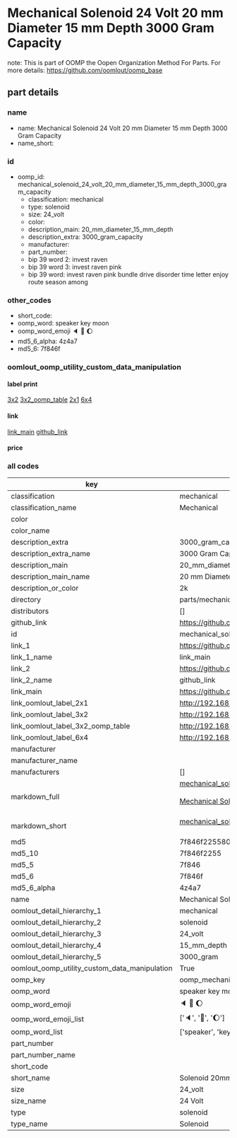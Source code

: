 # Mechanical Solenoid 24 Volt 20 mm Diameter 15 mm Depth 3000 Gram Capacity  

note: This is part of OOMP the Oopen Organization Method For Parts. For more details: https://github.com/oomlout/oomp_base

##  part details





### name
* name: Mechanical Solenoid 24 Volt 20 mm Diameter 15 mm Depth 3000 Gram Capacity
* name_short: 
### id
* oomp_id: mechanical_solenoid_24_volt_20_mm_diameter_15_mm_depth_3000_gram_capacity
  * classification: mechanical
  * type: solenoid
  * size: 24_volt
  * color: 
  * description_main: 20_mm_diameter_15_mm_depth
  * description_extra: 3000_gram_capacity
  * manufacturer: 
  * part_number: 
  * bip 39 word 2: invest raven
  * bip 39 word 3: invest raven pink
  * bip 39 word: invest raven pink bundle drive disorder time letter enjoy route season among

### other_codes
* short_code: 
* oomp_word: speaker key moon
* oomp_word_emoji :speaker: :key: :moon:
* md5_6_alpha: 4z4a7
* md5_6: 7f846f






### oomlout_oomp_utility_custom_data_manipulation
#### label print
[3x2](http://192.168.1.245:1112/?label=oomp%204z4a7)
[3x2_oomp_table](http://192.168.1.107:1112/?label=oomp%204z4a7)
[2x1](http://192.168.1.242:1112/?label=oomp%204z4a7)
[6x4](http://192.168.1.55:1112/?label=oomp%204z4a7)    

#### link

[link_main](https://github.com/oomlout/oomlout_oomp_current_version_messy/tree/main/parts/mechanical_solenoid_24_volt_20_mm_diameter_15_mm_depth_3000_gram_capacity) [github_link](https://github.com/oomlout/oomlout_oomp_part_src/tree/main/parts/mechanical_solenoid_24_volt_20_mm_diameter_15_mm_depth_3000_gram_capacity)                             

#### price







### all codes 
| key | value |  
| --- | --- |  
| classification | mechanical |  
| classification_name | Mechanical |  
| color |  |  
| color_name |  |  
| description_extra | 3000_gram_capacity |  
| description_extra_name | 3000 Gram Capacity |  
| description_main | 20_mm_diameter_15_mm_depth |  
| description_main_name | 20 mm Diameter 15 mm Depth |  
| description_or_color | 2k |  
| directory | parts/mechanical_solenoid_24_volt_20_mm_diameter_15_mm_depth_3000_gram_capacity |  
| distributors | [] |  
| github_link | https://github.com/oomlout/oomlout_oomp_part_src/tree/main/parts/mechanical_solenoid_24_volt_20_mm_diameter_15_mm_depth_3000_gram_capacity |  
| id | mechanical_solenoid_24_volt_20_mm_diameter_15_mm_depth_3000_gram_capacity |  
| link_1 | https://github.com/oomlout/oomlout_oomp_current_version_messy/tree/main/parts/mechanical_solenoid_24_volt_20_mm_diameter_15_mm_depth_3000_gram_capacity |  
| link_1_name | link_main |  
| link_2 | https://github.com/oomlout/oomlout_oomp_part_src/tree/main/parts/mechanical_solenoid_24_volt_20_mm_diameter_15_mm_depth_3000_gram_capacity |  
| link_2_name | github_link |  
| link_main | https://github.com/oomlout/oomlout_oomp_current_version_messy/tree/main/parts/mechanical_solenoid_24_volt_20_mm_diameter_15_mm_depth_3000_gram_capacity |  
| link_oomlout_label_2x1 | http://192.168.1.242:1112/?label=oomp%204z4a7 |  
| link_oomlout_label_3x2 | http://192.168.1.245:1112/?label=oomp%204z4a7 |  
| link_oomlout_label_3x2_oomp_table | http://192.168.1.107:1112/?label=oomp%204z4a7 |  
| link_oomlout_label_6x4 | http://192.168.1.55:1112/?label=oomp%204z4a7 |  
| manufacturer |  |  
| manufacturer_name |  |  
| manufacturers | [] |  
| markdown_full | [mechanical_solenoid_24_volt_20_mm_diameter_15_mm_depth_3000_gram_capacity](https://github.com/oomlout/oomlout_oomp_current_version_messy/tree/main/parts/mechanical_solenoid_24_volt_20_mm_diameter_15_mm_depth_3000_gram_capacity)<br>[](https://github.com/oomlout/oomlout_oomp_current_version_messy/tree/main/parts/mechanical_solenoid_24_volt_20_mm_diameter_15_mm_depth_3000_gram_capacity)<br>[Mechanical Solenoid 24 Volt 20 Mm Diameter 15 Mm Depth 3000 Gram Capacity](https://github.com/oomlout/oomlout_oomp_current_version_messy/tree/main/parts/mechanical_solenoid_24_volt_20_mm_diameter_15_mm_depth_3000_gram_capacity)<br><br> |  
| markdown_short | [mechanical_solenoid_24_volt_20_mm_diameter_15_mm_depth_3000_gram_capacity](https://github.com/oomlout/oomlout_oomp_current_version_messy/tree/main/parts/mechanical_solenoid_24_volt_20_mm_diameter_15_mm_depth_3000_gram_capacity)<br><br> |  
| md5 | 7f846f2255809c48fda1a1e54a2c9baf |  
| md5_10 | 7f846f2255 |  
| md5_5 | 7f846 |  
| md5_6 | 7f846f |  
| md5_6_alpha | 4z4a7 |  
| name | Mechanical Solenoid 24 Volt 20 mm Diameter 15 mm Depth 3000 Gram Capacity |  
| oomlout_detail_hierarchy_1 | mechanical |  
| oomlout_detail_hierarchy_2 | solenoid |  
| oomlout_detail_hierarchy_3 | 24_volt |  
| oomlout_detail_hierarchy_4 | 15_mm_depth |  
| oomlout_detail_hierarchy_5 | 3000_gram |  
| oomlout_oomp_utility_custom_data_manipulation | True |  
| oomp_key | oomp_mechanical_solenoid_24_volt_20_mm_diameter_15_mm_depth_3000_gram_capacity |  
| oomp_word | speaker key moon |  
| oomp_word_emoji | :speaker: :key: :moon: |  
| oomp_word_emoji_list | [':speaker:', ':key:', ':moon:'] |  
| oomp_word_list | ['speaker', 'key', 'moon'] |  
| part_number |  |  
| part_number_name |  |  
| short_code |  |  
| short_name | Solenoid 20mm x 15mm 3.0kg 24_volt |  
| size | 24_volt |  
| size_name | 24 Volt |  
| type | solenoid |  
| type_name | Solenoid |  
